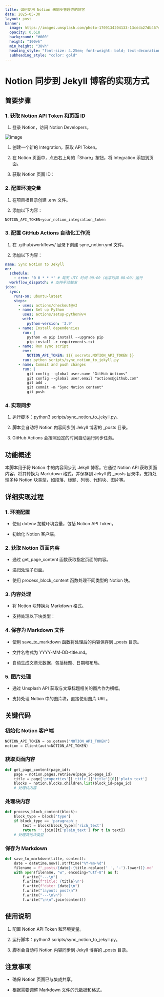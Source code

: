 ```yaml
---
title: 如何使用 Notion 来同步管理你的博客
date: 2025-05-30
layout: post
banner:
  image: https://images.unsplash.com/photo-1709134204133-13cdda27db46?crop=entropy&cs=tinysrgb&fit=max&fm=jpg&ixid=M3w2OTIwMzJ8MHwxfHJhbmRvbXx8fHx8fHx8fDE3NDg1ODY2NTl8&ixlib=rb-4.1.0&q=80&w=1080
  opacity: 0.618
  background: "#000"
  height: "100vh"
  min_height: "38vh"
  heading_style: "font-size: 4.25em; font-weight: bold; text-decoration: underline"
  subheading_style: "color: gold"
---
```


# Notion 同步到 Jekyll 博客的实现方式

## 简要步骤

### 1. 获取 Notion API Token 和页面 ID

1. 登录 Notion，访问 Notion Developers。

![image](https://prod-files-secure.s3.us-west-2.amazonaws.com/a7a0cc5a-89b9-4cda-8686-1fba0ca52f40/d19c1afe-dea5-4312-9333-786b0ba83054/image.png?X-Amz-Algorithm=AWS4-HMAC-SHA256&X-Amz-Content-Sha256=UNSIGNED-PAYLOAD&X-Amz-Credential=ASIAZI2LB466TVBMKHXQ%2F20250530%2Fus-west-2%2Fs3%2Faws4_request&X-Amz-Date=20250530T063059Z&X-Amz-Expires=3600&X-Amz-Security-Token=IQoJb3JpZ2luX2VjENb%2F%2F%2F%2F%2F%2F%2F%2F%2F%2FwEaCXVzLXdlc3QtMiJGMEQCIFx54BBa9XlgZm7H68Llu%2BFrIPxuUMfYpRXCcrNk1f6dAiA48UB1ne943V8HO0qYcQK0iiBjn%2Ftp1UMqdTaDG82GPyqIBAie%2F%2F%2F%2F%2F%2F%2F%2F%2F%2F8BEAAaDDYzNzQyMzE4MzgwNSIMXPVJ%2FM7sWfNiHv%2BTKtwDQfsNqRWAWO1xHZIzfA5i%2BGVK2XPbHQGpiRWC3myYQz%2FynotRqw6wqlkseNFgeMuPOK0HZuvvnsGBP%2B6XT1SISdNxGxqzXOo28862sjbbFFmmXoHI2%2Br6jLTf%2FhFp7tAXoBmX9gV0uKEsUSVRf0dVCZRiBBU2JrWFJ0cH44Rgd8OfTBmPak5F9j%2Bo8dgu%2FGNRXLoNdKZEoupoReFurrPWH6xgygZ8YPeBMVxMRPL%2Bmt6lMll8e1t9ykm9v9M8kyTDol%2FlPjgX5I4H2Bk2V0b%2FgQKXlBtZPNBTOLg00E0R7AIJs6qmvJiotDVxlEQivU%2B1pkrdhNR6sKQElNq71js%2BZ2dxmnj%2FGh1KXAJ2hxMUdq4ZP2PrKAekMH4RzANWj0xOeSJevN4n%2Bt7FD%2FeVdmLqLm0goWq2eXesoNXrROxRx%2BCmTg0desrqa%2Bl0b47pwP6z%2BDlcbipjpgYhSl2p2uW0QhXaqCaf6LdyywT6xxa9MZkUR%2F1KNyfahEn90I%2Fjww5YIHl6GVKB9%2B9%2BreWGFaP59u33t18Ae7I9dEtWgc0Q3LCgz6vBrfwKxzH%2BjkSR0djCoIFu7H5oJa9qSmF033Pc0i%2FTTi8Nc%2BNhYgjwI0KGB0G1AqKp9PmCzNVCL7swiv%2FkwQY6pgHTZ0ZTcQGcM0nGSjwI5msCWnnWK%2BBFQ8uG8kjkqs19alV8cTKUuyqcGgB0bZyDgn%2FxRjDAW11Hy1bwYOrJmsWRzalzAwZZU%2FJt4WKoNn2VfrqCgP2gP5LNT0ykHheXbulwFN6RZhCX6ujB57MonF5%2FqjO%2F4k9XKuY%2FYtwnyswX%2FHu%2FESyyN41TYkoNmVKm0r7j8RNswDQxPlgOp%2F8C31Q7VzgYpAOS&X-Amz-Signature=80623b83af3ab7dc724b8458a1be7a72c8d14d985b7382de97e3c348b95354ca&X-Amz-SignedHeaders=host&x-id=GetObject)

1. 创建一个新的 Integration，获取 API Token。

1. 在 Notion 页面中，点击右上角的「Share」按钮，将 Integration 添加到页面。

1. 获取 Notion 页面 ID：


### 2. 配置环境变量

1. 在项目根目录创建 .env 文件。

1. 添加以下内容：

```javascript
NOTION_API_TOKEN=your_notion_integration_token
```

### 3. 配置 GitHub Actions 自动化工作流

1. 在 .github/workflows/ 目录下创建 sync_notion.yml 文件。

1. 添加以下内容：

```yaml
name: Sync Notion to Jekyll
on:
  schedule:
    - cron: '0 0 * * *' # 每天 UTC 时间 00:00（北京时间 08:00）运行
  workflow_dispatch: # 支持手动触发
jobs:
  sync:
    runs-on: ubuntu-latest
    steps:
      - uses: actions/checkout@v3
      - name: Set up Python
        uses: actions/setup-python@v4
        with:
          python-version: '3.9'
      - name: Install dependencies
        run: |
          python -m pip install --upgrade pip
          pip install -r requirements.txt
      - name: Run sync script
        env:
          NOTION_API_TOKEN: ${{ secrets.NOTION_API_TOKEN }}
        run: python scripts/sync_notion_to_jekyll.py
      - name: Commit and push changes
        run: |
          git config --global user.name "GitHub Actions"
          git config --global user.email "actions@github.com"
          git add .
          git commit -m "Sync Notion content"
          git push
```

### 4. 实现同步

1. 运行脚本：python3 scripts/sync_notion_to_jekyll.py。

1. 脚本会自动将 Notion 内容同步到 Jekyll 博客的 _posts 目录。

1. GitHub Actions 会按照设定的时间自动运行同步任务。

## 功能概述

本脚本用于将 Notion 中的内容同步到 Jekyll 博客。它通过 Notion API 获取页面内容，将其转换为 Markdown 格式，并保存到 Jekyll 的 _posts 目录中。支持处理多种 Notion 块类型，如段落、标题、列表、代码块、图片等。

## 详细实现过程

### 1. 环境配置

- 使用 dotenv 加载环境变量，包括 Notion API Token。

- 初始化 Notion 客户端。

### 2. 获取 Notion 页面内容

- 通过 get_page_content 函数获取指定页面的内容。

- 递归处理子页面。

- 使用 process_block_content 函数处理不同类型的 Notion 块。

### 3. 内容处理

- 将 Notion 块转换为 Markdown 格式。

- 支持处理以下块类型：


### 4. 保存为 Markdown 文件

- 使用 save_to_markdown 函数将处理后的内容保存到 _posts 目录。

- 文件名格式为 YYYY-MM-DD-title.md。

- 自动生成文章元数据，包括标题、日期和布局。

### 5. 图片处理

- 通过 Unsplash API 获取与文章标题相关的图片作为横幅。

- 支持处理 Notion 中的图片块，直接使用图片 URL。

## 关键代码

### 初始化 Notion 客户端

```python
NOTION_API_TOKEN = os.getenv("NOTION_API_TOKEN")
notion = Client(auth=NOTION_API_TOKEN)
```

### 获取页面内容

```python
def get_page_content(page_id):
    page = notion.pages.retrieve(page_id=page_id)
    title = page['properties']['title']['title'][0]['plain_text']
    blocks = notion.blocks.children.list(block_id=page_id)
    # 处理块内容
```

### 处理块内容

```python
def process_block_content(block):
    block_type = block['type']
    if block_type == 'paragraph':
        text = block[block_type]['rich_text']
        return ''.join([t['plain_text'] for t in text])
    # 处理其他块类型
```

### 保存为 Markdown

```python
def save_to_markdown(title, content):
    date = datetime.now().strftime("%Y-%m-%d")
    filename = f"_posts/{date}-{title.replace(' ', '-').lower()}.md"
    with open(filename, "w", encoding="utf-8") as f:
        f.write("---\n")
        f.write(f"title: {title}\n")
        f.write(f"date: {date}\n")
        f.write("layout: post\n")
        f.write("---\n\n")
        f.write("\n\n".join(content))
```

## 使用说明

1. 配置 Notion API Token 和环境变量。

1. 运行脚本：python3 scripts/sync_notion_to_jekyll.py。

1. 脚本会自动将 Notion 内容同步到 Jekyll 博客的 _posts 目录。

## 注意事项

- 确保 Notion 页面已与集成共享。

- 根据需要调整 Markdown 文件的元数据和格式。